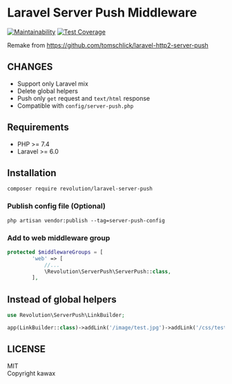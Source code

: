 # Laravel Server Push Middleware

[![Maintainability](https://api.codeclimate.com/v1/badges/8fa23e8f590eb023ac91/maintainability)](https://codeclimate.com/github/kawax/laravel-server-push/maintainability)
[![Test Coverage](https://api.codeclimate.com/v1/badges/8fa23e8f590eb023ac91/test_coverage)](https://codeclimate.com/github/kawax/laravel-server-push/test_coverage)

Remake from
https://github.com/tomschlick/laravel-http2-server-push

## CHANGES
- Support only Laravel mix
- Delete global helpers
- Push only `get` request and `text/html` response
- Compatible with `config/server-push.php`

## Requirements
- PHP >= 7.4
- Laravel >= 6.0

## Installation

```
composer require revolution/laravel-server-push
```

### Publish config file (Optional)
```
php artisan vendor:publish --tag=server-push-config
```

### Add to web middleware group

```php
protected $middlewareGroups = [
        'web' => [
            //...
            \Revolution\ServerPush\ServerPush::class,
        ],
```

## Instead of global helpers

```php
use Revolution\ServerPush\LinkBuilder;

app(LinkBuilder::class)->addLink('/image/test.jpg')->addLink('/css/test.css');
```

## LICENSE
MIT  
Copyright kawax
